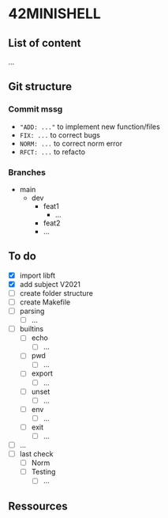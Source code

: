 # 42MINISHELL
## List of content
...

## Git structure
### Commit mssg
- `"ADD: ..."` to implement new function/files
- `FIX: ...`  to correct bugs
- `NORM: ...` to correct norm error
- `RFCT: ...` to refacto 
### Branches
+ main
  + dev
    + feat1
      + ... 
    + feat2
    + ...

## To do
  - [X] import libft
  - [X] add subject V2021
  - [ ] create folder structure
  - [ ] create Makefile
  - [ ] parsing
    - [ ] ... 
  - [ ] builtins
     - [ ] echo
        - [ ] ...
     - [ ] pwd
        - [ ] ...
     - [ ] export
        - [ ] ...
     - [ ] unset
        - [ ] ...
     - [ ] env
        - [ ] ...
     - [ ] exit
        - [ ] ...
  - [ ] ...
  - [ ] last check 
     - [ ] Norm
     - [ ] Testing
        - [ ] ...

## Ressources
